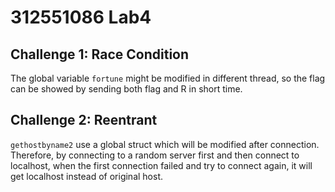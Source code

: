 # 312551086 Lab4
## Challenge 1: Race Condition
The global variable ``fortune`` might be modified in different thread, so the flag can be showed by sending both flag and R in short time.
## Challenge 2: Reentrant
``gethostbyname2`` use a global struct which will be modified after connection. Therefore, by connecting to a random server first and then connect to localhost, when the first connection failed and try to connect again, it will get localhost instead of original host.
